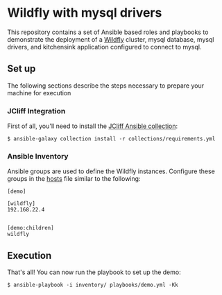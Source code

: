Wildfly with mysql drivers
====

This repository contains a set of Ansible based roles and playbooks to demonstrate the deployment of a [Wildfly](https://wildfly.org/) cluster, mysql database, mysql drivers, and kitchensink application configured to connect to mysql.

## Set up

The following sections describe the steps necessary to prepare your machine for execution

### JCliff Integration

First of all, you'll need to install the [JCliff Ansible collection](https://github.com/middleware_automation/ansible_collections_jcliff):

    $ ansible-galaxy collection install -r collections/requirements.yml

### Ansible Inventory

Ansible groups are used to define the Wildfly instances. Configure these groups in the [hosts](inventory/hosts) file similar to the following:

```
[demo]

[wildfly]
192.168.22.4


[demo:children]
wildfly
```

## Execution

That's all! You can now run the playbook to set up the demo:

    $ ansible-playbook -i inventory/ playbooks/demo.yml -Kk


